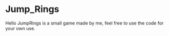 # Jump_Rings

Hello JumpRings is a small game made by me, feel free to use the code for your own use.
